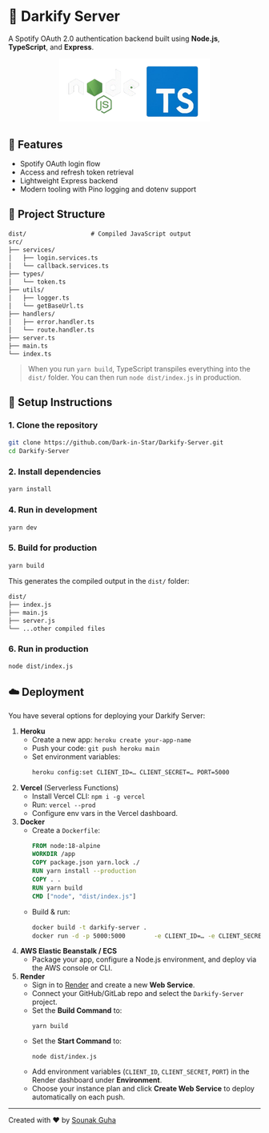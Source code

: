 # 🎵 Darkify Server

A Spotify OAuth 2.0 authentication backend built using **Node.js**, **TypeScript**, and **Express**.

<p align="center">
  <img src="public/logo.png" alt="Darkify Logo" width="300" />
</p>

## 🚀 Features

- Spotify OAuth login flow  
- Access and refresh token retrieval  
- Lightweight Express backend  
- Modern tooling with Pino logging and dotenv support  

## 🧾 Project Structure

```
dist/                  # Compiled JavaScript output
src/
├── services/
│   ├── login.services.ts
│   └── callback.services.ts
├── types/
│   └── token.ts
├── utils/
│   ├── logger.ts
│   └── getBaseUrl.ts
├── handlers/
│   ├── error.handler.ts
│   └── route.handler.ts
├── server.ts
├── main.ts
└── index.ts
```

> When you run `yarn build`, TypeScript transpiles everything into the `dist/` folder. You can then run `node dist/index.js` in production.

## 🔧 Setup Instructions

### 1. Clone the repository

```bash
git clone https://github.com/Dark-in-Star/Darkify-Server.git
cd Darkify-Server
```

### 2. Install dependencies

```bash
yarn install
```

### 4. Run in development

```bash
yarn dev
```

### 5. Build for production

```bash
yarn build
```

This generates the compiled output in the `dist/` folder:

```
dist/
├── index.js
├── main.js
├── server.js
└── ...other compiled files
```

### 6. Run in production

```bash
node dist/index.js
```

## ☁️ Deployment

You have several options for deploying your Darkify Server:

1. **Heroku**  
   - Create a new app: `heroku create your-app-name`  
   - Push your code: `git push heroku main`  
   - Set environment variables:  
     ```bash
     heroku config:set CLIENT_ID=… CLIENT_SECRET=… PORT=5000
     ```
2. **Vercel** (Serverless Functions)  
   - Install Vercel CLI: `npm i -g vercel`  
   - Run: `vercel --prod`  
   - Configure env vars in the Vercel dashboard.
3. **Docker**  
   - Create a `Dockerfile`:
     ```dockerfile
     FROM node:18-alpine
     WORKDIR /app
     COPY package.json yarn.lock ./
     RUN yarn install --production
     COPY . .
     RUN yarn build
     CMD ["node", "dist/index.js"]
     ```
   - Build & run:
     ```bash
     docker build -t darkify-server .
     docker run -d -p 5000:5000        -e CLIENT_ID=… -e CLIENT_SECRET=…        darkify-server
     ```
4. **AWS Elastic Beanstalk / ECS**  
   - Package your app, configure a Node.js environment, and deploy via the AWS console or CLI.
5. **Render**  
   - Sign in to [Render](https://render.com) and create a new **Web Service**.  
   - Connect your GitHub/GitLab repo and select the `Darkify-Server` project.  
   - Set the **Build Command** to:
     ```
     yarn build
     ```
   - Set the **Start Command** to:
     ```
     node dist/index.js
     ```
   - Add environment variables (`CLIENT_ID`, `CLIENT_SECRET`, `PORT`) in the Render dashboard under **Environment**.  
   - Choose your instance plan and click **Create Web Service** to deploy automatically on each push.
---

Created with ❤️ by [Sounak Guha](https://github.com/Dark-in-Star)